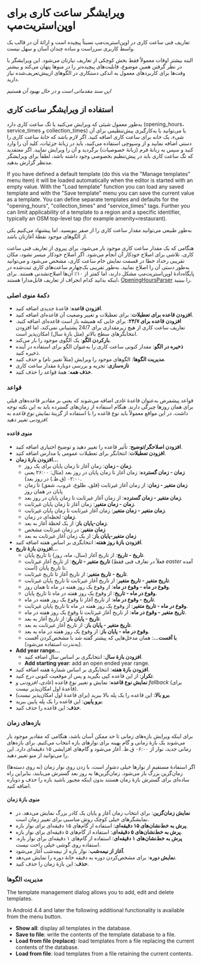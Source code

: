 # ویرایشگر ساعت کاری برای اوپن‌استریت‌مپ

تعاریف فنی ساعت کاری در اوپن‌استریت‌مپ نسبتاً پیچیده است و ارائهٔ آن در قالب یک واسط کاربری سرراست و ساده چندان آسان و سهل نیست.

البته بیشتر اوقات معمولاً فقط بخش کوچکی از تعاریف نیازتان می‌شود. این ویرایشگر با در نظر گرفتن همین موضوع، قابلیت‌های پیچیده‌تر را در منوها پنهان می‌کند و بیشتر وقت‌ها برای کاربردهای معمول به اندکی دستکاری در الگوهای ازپیش‌تعریف‌شده نیاز دارید.

_این سند مقدماتی است و در حال بهبود آن هستیم_

## استفاده از ویرایشگر ساعت کاری

به‌طور معمول شیئی که ویرایش می‌کنید یا تگ ساعت کاری دارد (opening_hours،‏ service_times و collection_times) یا می‌توانید با به‌کارگیری پیش‌تنظیمی برای آن شیء، یک خانه برای ساعت کاری اضافه کنید. اگر لازم باشد که خانهٔ ساعت کاری را دستی اضافه نمایید و از وسپوچی استفاده می‌کنید، باید در زبانهٔ جزئیات، کلید آن را وارد کنید و سپس به زبانهٔ فرم (زبانهٔ خصوصیات) برگردید و آن را ویرایش نمایید. اگر معتقدید که تگ ساعت کاری باید در پیش‌تنظیم بخصوصی وجود داشته باشد، لطفاً برای ویرایشگر مدنظر گزارش بدهید.

If you have defined a default template (do this via the "Manage templates" menu item) it will be loaded automatically when the editor is started with an empty value. With the "Load template" function you can load any saved template and with the "Save template" menu you can save the current value as a template. You can define separate templates and defaults for the "opening_hours", "collection_times" and "service_times" tags. Further you can limit applicability of a template to a region and a specific identifier, typically an OSM top-level tap (for example amenity=restaurant). 

به‌طور طبیعی می‌توانید مقدار ساعت کاری را از صفر بنویسید. اما پیشنهاد می‌کنیم یکی از الگوهای موجود نقطهٔ آغازتان باشد.

هنگامی که یک مقدار ساعت کاری موجود بار می‌شود، برای پیروی از تعاریف فنی ساعت کاری، تلاشی برای اصلاح خودکار آن انجام می‌شود. اگر اصلاح خودکار میسر نشود، مکان تقریبی رخداد خطا در قسمت نمایش خام ساعت کاری، مشخص می‌شود و می‌توانید به‌طور دستی آن را اصلاح نمایید. به‌طور تقریبی یک‌چهارم ساعت‌های کاری ثبت‌شده در پایگاه‌دادهٔ اوپن‌استریت‌مپ مشکل دارند، اما کمتر از ۱۰٪ آن‌ها اصلاح‌نشدنی هستند. برای اینکه بدانید کدام انحراف از تعاریف قابل‌مدارا هستند، [OpeningHoursParser](https://github.com/simonpoole/OpeningHoursParser) را ببینید.

### دکمهٔ منوی اصلی

* __افزودن قاعده__: قاعدهٔ جدیدی اضافه کنید.
* __افزودن قاعده برای تعطیلات__: برای تعطیلات و تغییر وضعیت آن قاعده‌ای اضافه کنید.
* __افزودن قاعده برای ۲۴/۷__: برای جایی که همیشه باز است قاعده‌ای اضافه کنید. تعاریف ساعت کاری از هیچ زیرمقداری برای 24/7 پشتیبانی نمی‌کند، اما افزودن انتخابگرهای سطح بالاتر (مثل بازهٔ سال) امکان‌پذیر است.
* __بارکردن الگو__: یک الگوی موجود را بار می‌کند.
* __ذخیره در الگو__: مقدار کنونی ساعت کاری را به‌عنوان الگو برای استفاده در آینده ذخیره کنید.
* __مدیریت الگوها__: الگوهای موجود را ویرایش (مثلاً تغییر نام) و حذف کنید.
* __تازه‌سازی__: تجزیه و بررسی دوبارهٔ مقدار ساعت کاری
* __حذف همه__: همهٔ قواعد را حذف کنید.

### قواعد

قواعد پیشفرض به‌عنوان قاعدهٔ _عادی_ اضافه می‌شوند که یعنی بر مقادیر قاعده‌های قبلی برای همان روزها چیرگی دارند. هنگام استفاده از زمان‌های گسترده باید به این نکته توجه داشت. در این مواقع معمولاً باید نوع قاعده را با استفاده از گزینهٔ _نمایش نوع قاعده_ به _افزودنی_ تغییر دهید.

#### منوی قاعده

* __افزودن اصلاحگر/توضیح__: تأثیر قاعده را تغییر دهید و توضیح اختیاری اضافه کنید.
* __افزودن تعطیلات__: انتخابگر برای تعطیلات عمومی یا مدارس اضافه کنید.
* __افزودن بازهٔ زمان...__
    * __زمان - زمان__: زمان آغاز تا زمان پایان برای یک روز.
    * __زمان - زمان گسترده__: زمان آغاز تا زمان پایان در روز بعد (مثال: ۲۶:۰۰ یعنی ۰۲:۰۰ (ق.ظ.) در روز بعد).
    * __زمان متغیر - زمان__: از زمان آغاز غیرثابت (فلق، طلوع، غروب، شفق) تا زمان پایان در همان روز
    * __زمان متغیر - زمان گسترده__: از زمان آغاز غیرثابت تا زمان پایان در روز بعد.
    * __زمان - زمان متغیر__: زمان آغاز تا زمان پایان غیرثابت.
    * __زمان متغیر - زمان متغیر__: زمان آغاز غیرثابت تا زمان پایان غیرثابت.
    * __زمان__: لحظه‌ای در زمان.
    * __زمان-پایان باز__: از یک لحظهٔ آغاز به بعد.
    * __زمان متغیر__: در زمان غیرثابت مشخص
    * __زمان متغیر-پایان باز__: از یک زمان آغاز غیرثابت به بعد
* __افزودن بازهٔ روز هفته__: انتخابگری بر اساس هفته اضافه کنید.
* __افزودن بازهٔ تاریخ...__
    * __تاریخ - تاریخ__: از تاریخ آغاز (سال، ماه، روز) تا تاریخ پایان.
    * __تاریخ متغیر - تاریخ__: از تاریخ آغاز غیرثابت (فعلاً در تعارف فنی فقط _easter_ آمده است) تا تاریخ پایان.
    * __تاریخ - تاریخ متغیر__: از تاریخ آغاز تا تاریخ غیرثابت.
    * __تاریخ متغیر - تاریخ متغیر__: از تاریخ آغاز غیرثابت تا تاریخ پایان غیرثابت.
    * __وقوع در ماه - وقوع در ماه__: از وقوع یک روز هفته در ماه تا همان روز.
    * __وقوع در ماه - تاریخ__: از وقوع یک روز هفته در ماه تا تاریخ پایان.
    * __تاریخ - وقوع در ماه__: از تاریخ آغاز تا وقوع یک روز هفته در ماه.
    * __وقوع در ماه - تاریخ متغیر__: از وقوع یک روز هفته در ماه تا تاریخ پایان غیرثابت.
    * __تاریخ متغیر - وقوع در ماه__: از تاریخ آغاز غیرثابت تا وقوع یک روز هفته در ماه.
    * __تاریخ - پایان باز__: از تاریخ آغاز به بعد.
    * __تاریخ متغیر - پایان باز__: از تاریخ آغاز غیرثابت به بعد.
    * __وقوع در ماه - پایان باز__: از وقوع یک روز هفته در ماه به بعد.
    * __با آفست...__: همان مدخل‌هایی که پیشتر گفته شد با مشخص‌کردن آفست (به‌ندرت استفاده می‌شود).
* __Add year range...__    
    * __افزودن بازهٔ سال__: انتخابگری بر اساس سال اضافه کنید.
    * __Add starting year__: add an open ended year range.
* __افزودن بازهٔ هفته__: انتخابگری بر اساس شمارهٔ هفته اضافه کنید.
* __تکرار__: از این قاعده کپی بگیرید و پس از موقعیت کنونی درج کنید.
* __نمایش نوع قاعده__: نمایش و تغییر نوع قاعده (_عادی_،‏ _افزودنی_ و _fallback_ (برای قاعدهٔ اول امکان‌پذیر نیست).
* __برو بالا__: این قاعده را یک پله بالا ببرید (برای قاعدهٔ اول امکان‌پذیر نیست).
* __برو پایین__: این قاعده را یک پله پایین ببرید.
* __حذف__: این قاعده را حذف کنید.

### بازه‌های زمان

برای اینکه ویرایش بازه‌های زمانی تا حد ممکن آسان باشد، هنگامی که مقادیر موجود بار می‌شوند یک بازهٔ زمانی و گام بهینه برای نوارهای بازه انتخاب می‌کنیم. برای بازه‌های زمانی جدید، نوار از ۰۶:۰۰ ق.ظ. آغاز می‌شود و گام‌های افزایشی ۱۵ دقیقه‌ای دارد. این را می‌توانید از منو تغییر دهید.

اگر استفادهٔ مستقیم از نوارها خیلی دشوار است، با زدن روی نوار زمان (نه روی دسته‌ها) زمان‌گزین بزرگ باز می‌شود. زمان‌گزین‌ها به روز بعد گسترش می‌یابند، بنابراین راه ساده‌ای برای گسترش بازهٔ زمان هستند بدون اینکه مجبور باشید بازه را حذف و دوباره اضافه کنید.

#### منوی بازهٔ زمان

* __نمایش زمان‌گزین__: برای انتخاب زمان آغاز و پایان یک کادر بزرگ نمایش می‌دهد. در نمایشگرهای خیلی کوچک روش مناسبی برای تغییر زمان است.
* __پرش به خط‌نشان‌های ۱۵ دقیقه‌ای__: استفاده از گام‌های ۱۵ دقیقه‌ای برای نوار بازه.
* __پرش به خط‌نشان‌های ۵ دقیقه‌ای__: استفاده از گام‌های ۵ دقیقه‌ای برای نوار بازه.
* __پرش به خط‌نشان‌های ۱ دقیقه‌ای__: استفاده از گام‌های ۱ دقیقه‌ای برای نوار بازه. استفاده روی گوشی خیلی راحت نیست.
* __آغاز از نیمه‌شب__: نوار بازه از نیمه‌شب آغاز می‌شود.
* __نمایش دوره__: برای مشخص‌کردن دوره به دقیقه خانهٔ دوره را نمایش می‌دهد.
* __حذف__: این بازهٔ زمان را حذف کنید.

### مدیریت الگوها

The template management dialog allows you to add, edit and delete templates.

In Android 4.4 and later the following additional functionality is available from the menu button. 

* __Show all__: display all templates in the database.
* __Save to file__: write the contents of the template database to a file.
* __Load from file (replace)__: load templates from a file replacing the current contents of the database.
* __Load from file__: load templates from a file retaining the current contents.
